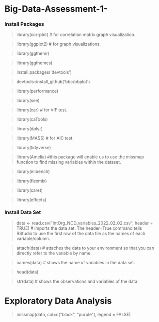 # Big-Data-Assessment-1-

### Install Packages 
>library(corrplot) # for correlation matrix graph visualization.

>library(ggplot2) # for graph visualizations. 

>library(ggthemr)

>library(ggthemes)

>install.packages('devtools')

>devtools::install_github('bbc/bbplot')

>library(performance)

>library(see)

>library(car) # for VIF test.

>library(caTools)

>library(dplyr)

>library(MASS) # for AIC test.

>library(tidyverse)

>library(Amelia) #this package will enable us to use the missmap function to find missing variables within the dataset.

>library(mlbench)

>library(flexmix)

>library(caret)

>library(effects)

### Install Data Set 
>data <- read.csv("IntOrg_NCD_variables_2022_02_02.csv", header = TRUE) # imports the data set. The header=True command tells RStudio to use the first row of the data file as the names of each variable/column. 

>attach(data) # attaches the data to your environment so that you can directly refer to the variable by name.

>names(data) # shows the name of variables in the data set.

>head(data)

>str(data) # shows the observations and variables of the data.

# Exploratory Data Analysis
>missmap(data, col=c("black", "purple"), legend = FALSE)
